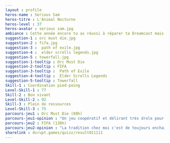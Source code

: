 ```yaml
---
layout : profile
heros-name : Serious Sam
heros-titre : L'Animal Nocturne
heros-level : 37
heros-avatar : serious sam.jpg
ambiance : Cette année encore tu as réussi à réparer ta Dreamcast mais il devient de plus en plus difficile de trouver les bons condensateurs et tu commences à envisager d'y souder un Rapsberry Pi.
suggestion-1 : orc must die.jpg
suggestion-2 : fifa.jpg
suggestion-3 :  path of exile.jpg
suggestion-4 :  elder scrolls legends.jpg
suggestion-5 : towerfall.jpg
suggestion-1-tooltip : Orc Must Die
suggestion-2-tooltip : FIFA
suggestion-3-tooltip :  Path of Exile
suggestion-4-tooltip :  Elder Scrolls Legends
suggestion-5-tooltip : Towerfall
Skill-1 : Coordination pied-poing
Level-Skill-1 : 77
Skill-2 : Bon vivant
Level-Skill-2 : 92
Skill-3 : Plein de ressources
Level-Skill-3 : 75
parcours-jeu1 : Orc Must Die (89h)
parcours-jeu1-opinion : "Un jeu coopératif et délirant très drole pour un tower defense. Idéalement j'aurais aimé un moteur graphique mis à jour, et un tutorial un peu mieux fait. Mais globalement le jeu est vraiment sympa."
parcours-jeu2 : FIFA (138h)
parcours-jeu2-opinion : "La tradition chez moi c'est de toujours enchainer un match de foot avec un match de FIFA pour prolonger le plaisir. La série évolue chaque année et écrase aujourd'hui totalement PES qui stagne. Et maintenant le jeu commence à être sacrément compétitif. J'ai une manette collector signée par Messi !!"
sharelink : dsrupt.games/quizz/result011111
---
```

